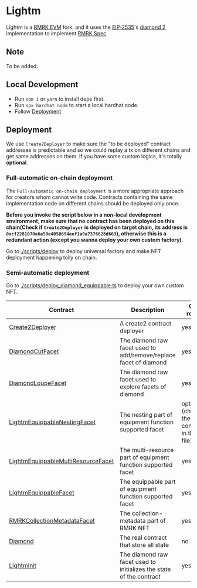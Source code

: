 # Lightm

Lightm is a [RMRK EVM](https://github.com/rmrk-team/evm) fork, and it uses the [EIP-2535](https://eips.ethereum.org/EIPS/eip-2535)'s [diamond 2](https://github.com/mudgen/diamond-2-hardhat) implementation to implement [RMRK Spec](https://github.com/rmrk-team/rmrk-spec/tree/master/standards/abstract).

## Note
To be added.

## Local Development
- Run `npm i` or `yarn` to install deps first.
- Run `npx hardhat node` to start a local hardhat node.
- Follow [Deployment](#deployment)

## Deployment

We use `Create2Deployer` to make sure the "to be deployed" contract addresses is predictable and so we could replay a tx on different chains and get same addresses on them. If you have some custom logics, it's totally **optional**.

### Full-automatic on-chain deployment

The `Full-automatic on-chain deployment` is a more appropriate approach for creators whom cannot write code. Contracts containing the same implementation code on different chains should be deployed only once. 

**Before you invoke the script below in a non-local development environment, make sure that no contract has been deployed on this chain(Check if `Create2Deployer` is deployed on target chain, its address is `0xcf2281070e6a50e4050694eef1a9a7376628d663`), otherwise this is a redundant action (except you wanna deploy your own custom factory)**.

Go to [./scripts/deploy](./scripts/deploy_universal_factory.ts) to deploy universal factory and make NFT deployment happening tolly on chain.

### Semi-automatic deployment

Go to [./scripts/deploy_diamond_equippable.ts](./scripts/deploy_diamond_equippable.ts) to deploy your own custom NFT.

| Contract                                                                                      | Description                                                         | Can reuse                                |
| --------------------------------------------------------------------------------------------- | ------------------------------------------------------------------- | ---------------------------------------- |
| [Create2Deployer](./contracts/RMRK/Create2Deployer.sol)                                       | A create2 contract deployer                                         | yes                                      |
| [DiamondCutFacet](./contracts/RMRK/DiamondCutFacet.sol)                                       | The diamond raw facet used to add/remove/replace facet of diamond   | yes                                      |
| [DiamondLoupeFacet](./contracts/RMRK/DiamondLoupeFacet.sol)                                   | The diamond raw facet used to explore facets of diamond             | yes                                      |
| [LightmEquippableNestingFacet](./contracts/RMRK/LightmEquippableNestingFacet.sol)             | The nesting part of equipment function supported facet              | optional (check the comment in the file) |
| [LightmEquippableMultiResourceFacet](./contracts/RMRK/LightmEquippableMultiResourceFacet.sol) | The multi-resource part of equipment function supported facet       | yes                                      |
| [LightmEquippableFacet](./contracts/RMRK/LightmEquippableFacet.sol)                           | The equippable part of equipment function supported facet           | yes                                      |
| [RMRKCollectionMetadataFacet](./contracts/RMRK/RMRKCollectionMetadataFacet.sol)               | The collection-metadata part of RMRK NFT                            | yes                                      |
| [Diamond](./contracts/RMRK/Diamond.sol)                                                       | The real contract that store all state                              | no                                       |
| [LightmInit](./contracts/RMRK/LightmInit.sol)                                                 | The diamond raw facet used to initializes the state of the contract | yes                                      |
